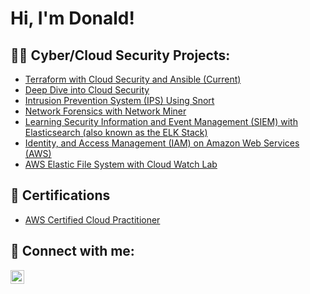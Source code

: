<h1>Hi, I'm Donald! </h1>

<h2>👨‍💻 Cyber/Cloud Security Projects:</h2>

- [Terraform with Cloud Security and Ansible (Current)](https://thecyberjorney.com/index.php/2022/07/09/sneak-preview-of-whats-coming/)
- [Deep Dive into Cloud Security](https://thecyberjorney.com/index.php/2022/06/06/deep-dive-into-aws-security/)
- [Intrusion Prevention System (IPS) Using Snort](https://thecyberjorney.com/index.php/2021/07/21/snort-lab-from-my-bootcamp/)
- [Network Forensics with Network Miner](https://thecyberjorney.com/index.php/2021/10/17/network-forensics-with-network-miner/)
- [Learning Security Information and Event Management (SIEM) with Elasticsearch (also known as the ELK Stack)](https://thecyberjorney.com/index.php/2021/11/15/elk-stack-siem/)
- [Identity, and Access Management (IAM) on Amazon Web Services (AWS)](https://thecyberjorney.com/index.php/2021/11/23/identity-and-access-management-iam-on-amazon-web-services-aws/)
- [AWS Elastic File System with Cloud Watch Lab](https://thecyberjorney.com/index.php/2021/12/12/aws-elastic-file-system-with-cloud-watch-lab/)

<h2> 📄 Certifications </h2>

- [AWS Certified Cloud Practitioner](https://www.credly.com/badges/a0e5a31f-6d80-4bfa-be1c-1350b631ab40?source=linked_in_profile)
  
<h2> 🤳 Connect with me:</h2>

[<img align="left" alt="DonaldHunter | LinkedIn" width="22px" src="https://cdn.jsdelivr.net/npm/simple-icons@v3/icons/linkedin.svg" />][linkedin]


[linkedin]: [https://www.linkedin.com/in/donald-hunter-000b2394/]





